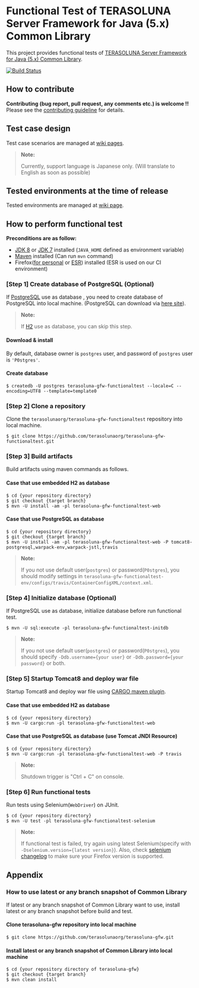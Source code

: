 # Functional Test of TERASOLUNA Server Framework for Java (5.x) Common Library
This project provides functional tests of [TERASOLUNA Server Framework for Java (5.x) Common Library](https://github.com/terasolunaorg/terasoluna-gfw).

[![Build Status](https://travis-ci.org/terasolunaorg/terasoluna-gfw-functionaltest.png?branch=master)](https://travis-ci.org/terasolunaorg/terasoluna-gfw-functionaltest)

## How to contribute
**Contributing (bug report, pull request, any comments etc.) is welcome !!** Please see the [contributing guideline](https://github.com/terasolunaorg/terasoluna-gfw-functionaltest/blob/master/CONTRIBUTING.md) for details.

## Test case design

Test case scenarios are managed at [wiki pages](https://github.com/terasolunaorg/terasoluna-gfw-functionaltest/wiki).

> **Note:**
>
> Currently, support language is Japanese only. (Will translate to English as soon as possible)

## Tested environments at the time of release

Tested environments are managed at [wiki page](https://github.com/terasolunaorg/terasoluna-gfw-functionaltest/wiki/Tested-Environment).

## How to perform functional test

**Preconditions are as follow:**

* [JDK 8](http://www.oracle.com/technetwork/java/javase/downloads/jdk8-downloads-2133151.html) or [JDK 7](http://www.oracle.com/technetwork/java/javase/downloads/jdk7-downloads-1880260.html) installed (`JAVA_HOME` defined as environment variable)
* [Maven](https://maven.apache.org/download.cgi) installed (Can run `mvn` command)
* Firefox([for personal](https://www.mozilla.org/en-US/firefox/all/) or [ESR](https://www.mozilla.org/en-US/firefox/organizations/all/)) installed (ESR is used on our CI environment)

### [Step 1] Create database of PostgreSQL (Optional)
If [PostgreSQL](http://www.postgresql.org/) use as database , you need to create database of PostgreSQL into local machine. (PostgreSQL can download via [here site](http://www.postgresql.org/download/)).

> **Note:**
>
> If [H2](http://www.h2database.com/) use as database, you can skip this step.

#### Download & install
By default, database owner is `postgres` user, and password of `postgres` user is `'P0stgres'`.

#### Create database
```console
$ createdb -U postgres terasoluna-gfw-functionaltest --locale=C --encoding=UTF8 --template=template0
```

### [Step 2] Clone a repository
Clone the `terasolunaorg/terasoluna-gfw-functionaltest` repository into local machine.

```console
$ git clone https://github.com/terasolunaorg/terasoluna-gfw-functionaltest.git
```

### [Step 3] Build artifacts
Build artifacts using maven commands as follows.

#### Case that use embedded H2 as database

```console
$ cd {your repository directory}
$ git checkout {target branch}
$ mvn -U install -am -pl terasoluna-gfw-functionaltest-web
```

#### Case that use PostgreSQL as database

```console
$ cd {your repository directory}
$ git checkout {target branch}
$ mvn -U install -am -pl terasoluna-gfw-functionaltest-web -P tomcat8-postgresql,warpack-env,warpack-jstl,travis
```

> **Note:**
>
> If you not use default user(`postgres`) or password(`P0stgres`), you should modify settings in `terasoluna-gfw-functionaltest-env/configs/travis/ContainerConfigXML/context.xml`.

### [Step 4] Initialize database (Optional)
If PostgreSQL use as database, initialize database before run functional test.

```console
$ mvn -U sql:execute -pl terasoluna-gfw-functionaltest-initdb
```

> **Note:**
>
> If you not use default user(`postgres`) or password(`P0stgres`), you should specify `-Ddb.username={your user}` or `-Ddb.password={your password}` or both.

### [Step 5] Startup Tomcat8 and deploy war file
Startup Tomcat8 and deploy war file using [CARGO maven plugin](https://codehaus-cargo.github.io/cargo/Maven2+plugin.html).

#### Case that use embedded H2 as database

```console
$ cd {your repository directory}
$ mvn -U cargo:run -pl terasoluna-gfw-functionaltest-web
```

#### Case that use PostgreSQL as database (use Tomcat JNDI Resource)

```console
$ cd {your repository directory}
$ mvn -U cargo:run -pl terasoluna-gfw-functionaltest-web -P travis
```

> **Note:**
>
> Shutdown trigger is "Ctrl + C" on console.

### [Step 6] Run functional tests
Run tests using Selenium(`WebDriver`) on JUnit.

```console
$ cd {your repository directory}
$ mvn -U test -pl terasoluna-gfw-functionaltest-selenium
```

> **Note:**
>
> If functional test is failed, try again using latest Selenium(specify with `-Dselenium.version={latest version}`).
> Also, check [selenium changelog](https://github.com/SeleniumHQ/selenium/blob/master/java/CHANGELOG) to make sure your Firefox version is supported. 

## Appendix

### How to use latest or any branch snapshot of Common Library

If latest or any branch snapshot of Common Library want to use, install latest or any branch snapshot before build and test.

#### Clone terasoluna-gfw repository into local machine

```console
$ git clone https://github.com/terasolunaorg/terasoluna-gfw.git
```

#### Install latest or any branch snapshot of Common Library into local machine

```console
$ cd {your repository directory of terasoluna-gfw}
$ git checkout {target branch}
$ mvn clean install
```

